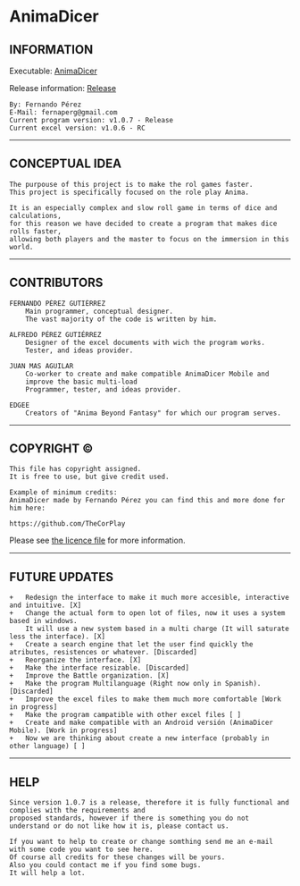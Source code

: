 # AnimaDicer
 
## INFORMATION

Executable: [AnimaDicer](AnimaDicer.jar)

Release information: [Release](https://github.com/TheCorPlay/AnimaDicer/releases "All Releases")
  
 	By: Fernando Pérez
 	E-Mail: fernaperg@gmail.com
 	Current program version: v1.0.7 - Release
	Current excel version: v1.0.6 - RC
***

## CONCEPTUAL IDEA
	
	The purpouse of this project is to make the rol games faster.
	This project is specifically focused on the role play Anima.
	
	It is an especially complex and slow roll game in terms of dice and calculations,
	for this reason we have decided to create a program that makes dice rolls faster,
	allowing both players and the master to focus on the immersion in this world.
***
	
## CONTRIBUTORS
  
	FERNANDO PÉREZ GUTIÉRREZ
		Main programmer, conceptual designer.
    	The vast majority of the code is written by him.
	
	ALFREDO PÉREZ GUTIÉRREZ
    	Designer of the excel documents with wich the program works.
    	Tester, and ideas provider.
	
	JUAN MAS AGUILAR
    	Co-worker to create and make compatible AnimaDicer Mobile and
		improve the basic multi-load
    	Programmer, tester, and ideas provider.
	
	EDGEE
		Creators of "Anima Beyond Fantasy" for which our program serves.
***
 	
## COPYRIGHT ©
 
 	This file has copyright assigned.
 	It is free to use, but give credit used.
	
 	Example of minimum credits:
 	AnimaDicer made by Fernando Pérez you can find this and more done for him here:
 
	https://github.com/TheCorPlay
	
Please see [the licence file](LICENCE) for more information.
***
 	
## FUTURE UPDATES
 	
 	+	Redesign the interface to make it much more accesible, interactive and intuitive. [X]
   	+	Change the actual form to open lot of files, now it uses a system based in windows.
      	It will use a new system based in a multi charge (It will saturate less the interface). [X]
   	+	Create a search engine that let the user find quickly the atributes, resistences or whatever. [Discarded]
   	+	Reorganize the interface. [X]
   	+	Make the interface resizable. [Discarded]
   	+	Improve the Battle organization. [X]
	+	Make the program Multilanguage (Right now only in Spanish).[Discarded]
	+	Improve the excel files to make them much more comfortable [Work in progress]
	+	Make the program campatible with other excel files [ ]
   	+	Create and make compatible with an Android versión (AnimaDicer Mobile). [Work in progress]
	+	Now we are thinking about create a new interface (probably in other language) [ ]
   
***
  
## HELP
	
	Since version 1.0.7 is a release, therefore it is fully functional and complies with the requirements and
	proposed standards, however if there is something you do not understand or do not like how it is, please contact us.
	
	If you want to help to create or change somthing send me an e-mail with some code you want to see here.
	Of course all credits for these changes will be yours.
	Also you could contact me if you find some bugs.
	It will help a lot.
